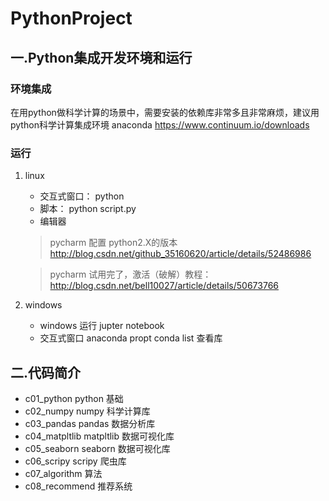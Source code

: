 # PythonProject

## 一.Python集成开发环境和运行
### 环境集成
在用python做科学计算的场景中，需要安装的依赖库非常多且非常麻烦，建议用python科学计算集成环境 anaconda
https://www.continuum.io/downloads
### 运行
1.  linux
     * 交互式窗口： python
     * 脚本： python script.py
     * 编辑器  
     > pycharm   配置 python2.X的版本 
      http://blog.csdn.net/github_35160620/article/details/52486986
     
     > pycharm  试用完了，激活（破解）教程： 
     http://blog.csdn.net/bell10027/article/details/50673766
  
2.  windows 
    * windows 运行  jupter  notebook
    * 交互式窗口  anaconda propt    conda list  查看库
   

## 二.代码简介
* c01_python        python 基础
* c02_numpy         numpy 科学计算库
* c03_pandas        pandas 数据分析库
* c04_matpltlib     matpltlib 数据可视化库
* c05_seaborn       seaborn 数据可视化库
* c06_scripy        scripy 爬虫库
* c07_algorithm     算法
* c08_recommend     推荐系统